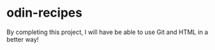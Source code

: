# odin-recipes
By completing this project, I will have be able to use Git and HTML in a better way!
